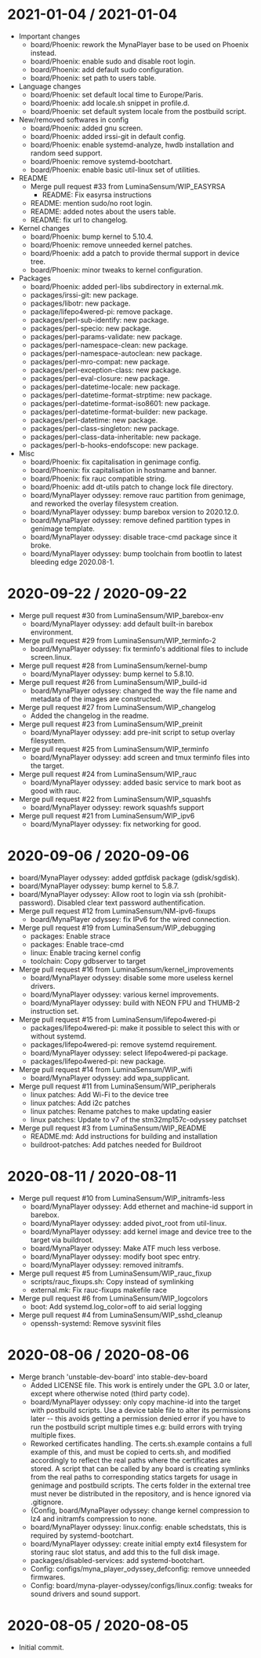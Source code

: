 
2021-01-04 / 2021-01-04
=======================

  * Important changes
	  * board/Phoenix: rework the MynaPlayer base to be used on Phoenix instead.
	  * board/Phoenix: enable sudo and disable root login.
	  * board/Phoenix: add default sudo configuration.
	  * board/Phoenix: set path to users table.
   * Language changes
	  * board/Phoenix: set default local time to Europe/Paris.
	  * board/Phoenix: add locale.sh snippet in profile.d.
	  * board/Phoenix: set default system locale from the postbuild script.
  * New/removed softwares in config
	  * board/Phoenix: added gnu screen.
	  * board/Phoenix: added irssi-git in default config.
	  * board/Phoenix: enable systemd-analyze, hwdb installation and random seed support.
	  * board/Phoenix: remove systemd-bootchart.
	  * board/Phoenix: enable basic util-linux set of utilities.
  * README
	  * Merge pull request #33 from LuminaSensum/WIP_EASYRSA
		  * README: Fix easyrsa instructions
	  * README: mention sudo/no root login.
	  * README: added notes about the users table.
	  * README: fix url to changelog.
  * Kernel changes
	  * board/Phoenix: bump kernel to 5.10.4.
	  * board/Phoenix: remove unneeded kernel patches.
	  * board/Phoenix: add a patch to provide thermal support in device tree.
	  * board/Phoenix: minor tweaks to kernel configuration.
  * Packages
	  * board/Phoenix: added perl-libs subdirectory in external.mk.
	  * packages/irssi-git: new package.
	  * packages/libotr: new package.
	  * package/lifepo4wered-pi: remove package.
	  * packages/perl-sub-identify: new package.
	  * packages/perl-specio: new package.
	  * packages/perl-params-validate: new package.
	  * packages/perl-namespace-clean: new package.
	  * packages/perl-namespace-autoclean: new package.
	  * packages/perl-mro-compat: new package.
	  * packages/perl-exception-class: new package.
	  * packages/perl-eval-closure: new package.
	  * packages/perl-datetime-locale: new package.
	  * packages/perl-datetime-format-strptime: new package.
	  * packages/perl-datetime-format-iso8601: new package.
	  * packages/perl-datetime-format-builder: new package.
	  * packages/perl-datetime: new package.
	  * packages/perl-class-singleton: new package.
	  * packages/perl-class-data-inheritable: new package.
	  * packages/perl-b-hooks-endofscope: new package.
  * Misc
	  * board/Phoenix: fix capitalisation in genimage config.
	  * board/Phoenix: fix capitalisation in hostname and banner.
	  * board/Phoenix: fix rauc compatible string.
	  * board/Phoenix: add dt-utils patch to change lock file directory.
	  * board/MynaPlayer odyssey: remove rauc partition from genimage, and reworked the overlay filesystem creation.
	  * board/MynaPlayer odyssey: bump barebox version to 2020.12.0.
	  * board/MynaPlayer odyssey: remove defined partition types in genimage template.
	  * board/MynaPlayer odyssey: disable trace-cmd package since it broke.
	  * board/MynaPlayer odyssey: bump toolchain from bootlin to latest bleeding edge 2020.08-1.

2020-09-22 / 2020-09-22
=======================

  * Merge pull request #30 from LuminaSensum/WIP_barebox-env
	  * board/MynaPlayer odyssey: add default built-in barebox environment.
  * Merge pull request #29 from LuminaSensum/WIP_terminfo-2
	  * board/MynaPlayer odyssey: fix terminfo's additional files to include screen.linux.
  * Merge pull request #28 from LuminaSensum/kernel-bump
	  * board/MynaPlayer odyssey: bump kernel to 5.8.10.
  * Merge pull request #26 from LuminaSensum/WIP_build-id
	  * board/MynaPlayer odyssey: changed the way the file name and metadata of the images are constructed.
  * Merge pull request #27 from LuminaSensum/WIP_changelog
	  * Added the changelog in the readme.
  * Merge pull request #23 from LuminaSensum/WIP_preinit
	  * board/MynaPlayer odyssey: add pre-init script to setup overlay filesystem.
  * Merge pull request #25 from LuminaSensum/WIP_terminfo
	  * board/MynaPlayer odyssey: add screen and tmux terminfo files into the target.
  * Merge pull request #24 from LuminaSensum/WIP_rauc
	  * board/MynaPlayer odyssey: added basic service to mark boot as good with rauc.
  * Merge pull request #22 from LuminaSensum/WIP_squashfs
	  * board/MynaPlayer odyssey: rework squashfs support
  * Merge pull request #21 from LuminaSensum/WIP_ipv6
	  * board/MynaPlayer odyssey: fix networking for good.

2020-09-06 / 2020-09-06
=======================

  * board/MynaPlayer odyssey: added gptfdisk package (gdisk/sgdisk).
  * board/MynaPlayer odyssey: bump kernel to 5.8.7.
  * board/MynaPlayer odyssey: Allow root to login via ssh (prohibit-password). Disabled clear text password authentification.
  * Merge pull request #12 from LuminaSensum/NM-ipv6-fixups
	  * board/MynaPlayer odyssey: fix IPv6 for the wired connection.
  * Merge pull request #19 from LuminaSensum/WIP_debugging
	  * packages: Enable strace
	  * packages: Enable trace-cmd
	  * linux: Enable tracing kernel config
	  * toolchain: Copy gdbserver to target
  * Merge pull request #16 from LuminaSensum/kernel_improvements
	  * board/MynaPlayer odyssey: disable some more useless kernel drivers.
	  * board/MynaPlayer odyssey: various kernel improvements.
	  * board/MynaPlayer odyssey: build with NEON FPU and THUMB-2 instruction set.
  * Merge pull request #15 from LuminaSensum/lifepo4wered-pi
	  * packages/lifepo4wered-pi: make it possible to select this with or without systemd.
	  * packages/lifepo4wered-pi: remove systemd requirement.
	  * board/MynaPlayer odyssey: select lifepo4wered-pi package.
	  * packages/lifepo4wered-pi: new package.
  * Merge pull request #14 from LuminaSensum/WIP_wifi
	  * board/MynaPlayer odyssey: add wpa_supplicant.
  * Merge pull request #11 from LuminaSensum/WIP_peripherals
	  * linux patches: Add Wi-Fi to the device tree
	  * linux patches: Add i2c patches
	  * linux patches: Rename patches to make updating easier
	  * linux patches: Update to v7 of the stm32mp157c-odyssey patchset
  * Merge pull request #3 from LuminaSensum/WIP_README
	  * README.md: Add instructions for building and installation
	  * buildroot-patches: Add patches needed for Buildroot

2020-08-11 / 2020-08-11
=======================

  * Merge pull request #10 from LuminaSensum/WIP_initramfs-less
	  * board/MynaPlayer odyssey: Add ethernet and machine-id support in barebox.
	  * board/MynaPlayer odyssey: added pivot_root from util-linux.
	  * board/MynaPlayer odyssey: add kernel image and device tree to the target via buildroot.
	  * board/MynaPlayer odyssey: Make ATF much less verbose.
	  * board/MynaPlayer odyssey: modify boot spec entry.
	  * board/MynaPlayer odyssey: removed initramfs.
  * Merge pull request #5 from LuminaSensum/WIP_rauc_fixup
	  * scripts/rauc_fixups.sh: Copy instead of symlinking
	  * external.mk: Fix rauc-fixups makefile race
  * Merge pull request #6 from LuminaSensum/WIP_logcolors
	  * boot: Add systemd.log_color=off to aid serial logging
  * Merge pull request #4 from LuminaSensum/WIP_sshd_cleanup
	  * openssh-systemd: Remove sysvinit files

2020-08-06 / 2020-08-06
=======================

  * Merge branch 'unstable-dev-board' into stable-dev-board
	  * Added LICENSE file. This work is entirely under the GPL 3.0 or later, except where otherwise noted (third party code).
	  * board/MynaPlayer odyssey: only copy machine-id into the target with postbuild scripts. Use a device table file to alter its permissions later -- this avoids getting a permission denied error if you have to run the postbuild script multiple times e.g: build errors with trying multiple fixes.
	  * Reworked certificates handling. The certs.sh.example contains a full example of this, and must be copied to certs.sh, and modified accordingly to reflect the real paths where the certificates are stored. A script that can be called by any board is creating symlinks from the real paths to corresponding statics targets for usage in genimage and postbuild scripts. The certs folder in the external tree must never be distributed in the repository, and is hence ignored via .gitignore.
	  * {Config, board/MynaPlayer odyssey: change kernel compression to lz4 and initramfs compression to none.
	  * board/MynaPlayer odyssey: linux.config: enable schedstats, this is required by systemd-bootchart.
	  * board/MynaPlayer odyssey: create initial empty ext4 filesystem for storing rauc slot status, and add this to the full disk image.
	  * packages/disabled-services: add systemd-bootchart.
	  * Config: configs/myna_player_odyssey_defconfig: remove unneeded firmwares.
	  * Config: board/myna-player-odyssey/configs/linux.config: tweaks for sound drivers and sound support.

2020-08-05 / 2020-08-05
=======================

  * Initial commit.
